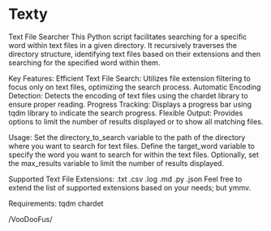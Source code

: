 # Texty
Text File Searcher
This Python script facilitates searching for a specific word within text files in a given directory. It recursively traverses the directory structure, identifying text files based on their extensions and then searching for the specified word within them.

Key Features:
Efficient Text File Search: Utilizes file extension filtering to focus only on text files, optimizing the search process.
Automatic Encoding Detection: Detects the encoding of text files using the chardet library to ensure proper reading.
Progress Tracking: Displays a progress bar using tqdm library to indicate the search progress.
Flexible Output: Provides options to limit the number of results displayed or to show all matching files.

Usage:
Set the directory_to_search variable to the path of the directory where you want to search for text files.
Define the target_word variable to specify the word you want to search for within the text files.
Optionally, set the max_results variable to limit the number of results displayed.

Supported Text File Extensions:
.txt
.csv
.log
.md
.py
.json
Feel free to extend the list of supported extensions based on your needs; but ymmv.

Requirements:
tqdm
chardet

/VooDooFus/
